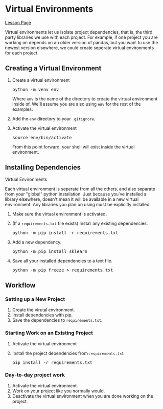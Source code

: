 <h1 id="virtual-environments">Virtual Environments</h1>


[Lesson Page](https://ds.codeup.com/13-advanced-topics/3.2-virtual-environments/)


<p>Virtual environments let us isolate project dependencies, that is, the third
party libraries we use with each project. For example, if one project you are
working on depends on an older version of pandas, but you want to use the newest
version elsewhere, we could create seperate virtual environments for each
project.</p>
<h2 id="creating-a-virtual-environment">Creating a Virtual Environment</h2>
<ol>
<li>
<p>Create a virtual environment</p>
<div class="highlight"><pre><span></span>python -m venv env
</pre></div>

<p>Where <code>env</code> is the name of the directory to create the virtual environment
inside of. We'll assume you are also using <code>env</code> for the rest of the
examples.</p>
</li>
<li>
<p>Add the <code>env</code> directory to your <code>.gitignore</code>.</p>
</li>
<li>
<p>Activate the virtual environment</p>
<div class="highlight"><pre><span></span>source env/bin/activate
</pre></div>

<p>From this point forward, your shell will exist inside the virtual
environment.</p>
</li>
</ol>
<h2 id="installing-dependencies">Installing Dependencies</h2>
<div class="admonition note">
<p class="admonition-title">Virtual Environments</p>
<p>Each virtual environment is seperate from all the others, and also separate
from your "global" python installation. Just because you've installed a
library elsewhere, doesn't mean it will be available in a new virtual
environment. Any libraries you plan on using must be explicitly installed.</p>
</div>
<ol>
<li>
<p>Make sure the virtual environment is activated.</p>
</li>
<li>
<p>(If a <code>requirements.txt</code> file exists) Install any existing dependencies.</p>
<div class="highlight"><pre><span></span>python -m pip install -r requirements.txt
</pre></div>

</li>
<li>
<p>Add a new dependency.</p>
<div class="highlight"><pre><span></span>python -m pip install sklearn
</pre></div>

</li>
<li>
<p>Save all your installed dependencies to a text file.</p>
<div class="highlight"><pre><span></span>python -m pip freeze &gt; requirements.txt
</pre></div>

</li>
</ol>
<h2 id="workflow">Workflow</h2>
<h3 id="setting-up-a-new-project">Setting up a New Project</h3>
<ol>
<li>Create the virutal environment.</li>
<li>Install dependencies with pip.</li>
<li>Save the dependencies to <code>requirements.txt</code>.</li>
</ol>
<h3 id="starting-work-on-an-existing-project">Starting Work on an Existing Project</h3>
<ol>
<li>
<p>Activate the virtual environment</p>
</li>
<li>
<p>Install the project dependencies from <code>requirements.txt</code></p>
<div class="highlight"><pre><span></span>pip install -r requirements.txt
</pre></div>

</li>
</ol>
<h3 id="day-to-day-project-work">Day-to-day project work</h3>
<ol>
<li>Activate the virtual environment.</li>
<li>Work on your project like you normally would.</li>
<li>Deactivate the virtual environment when you are done working on the project.</li>
</ol>